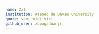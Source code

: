 ```yaml
---
name: Zal
institution: Ateneo de Davao University
quote: veni vidi vici
github_user: zopagaduanjr
---
```

